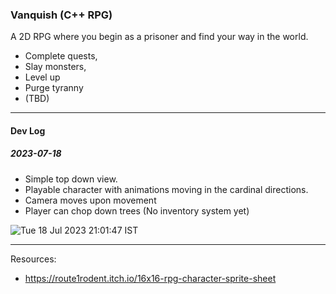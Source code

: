 ### Vanquish (C++ RPG)

A 2D RPG where you begin as a prisoner and find your way in the world.
- Complete quests,
- Slay monsters,
- Level up
- Purge tyranny
- (TBD)

---
#### Dev Log

##### 2023-07-18

- Simple top down view.  
- Playable character with animations moving in the cardinal directions.  
- Camera moves upon movement  
- Player can chop down trees (No inventory system yet)  

![Tue 18 Jul 2023 21:01:47 IST](https://github.com/Ticketedmoon/vanquish/assets/21260839/db806127-c729-496e-bf47-cf09847c444e)

---
Resources:
- https://route1rodent.itch.io/16x16-rpg-character-sprite-sheet
